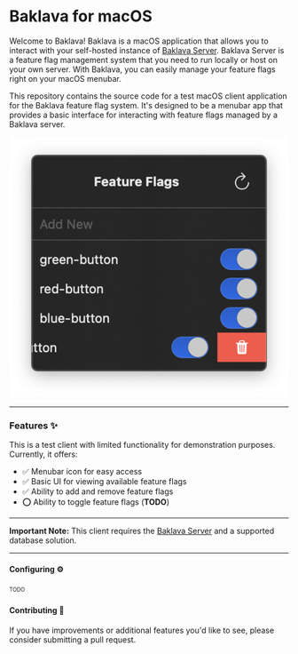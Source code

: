 # Baklava for macOS

Welcome to Baklava! Baklava is a macOS application that allows you to interact with your self-hosted instance of [Baklava Server](https://github.com/cembaykara/baklava-server). Baklava Server is a feature flag management system that you need to run locally or host on your own server. With Baklava, you can easily manage your feature flags right on your macOS menubar.

This repository contains the source code for a test macOS client application for the Baklava feature flag system. It's designed to be a menubar app that provides a basic interface for interacting with feature flags managed by a Baklava server.

![Screenshot](Screenshots/Baklava.png)

---

### Features ✨

 This is a test client with limited functionality for demonstration purposes. Currently, it offers:

- ✅ Menubar icon for easy access
- ✅ Basic UI for viewing available feature flags
- ✅ Ability to add and remove feature flags
- ⭕️ Ability to toggle feature flags (**TODO**)
---
 **Important Note:**
    This client requires the [Baklava Server](https://github.com/cembaykara/baklava-server) and a supported database solution.

---

#### Configuring ⚙️
 <sup><sub>TODO</sup></sub>

#### Contributing 🙌
If you have improvements or additional features you'd like to see, please consider submitting a pull request.
